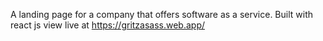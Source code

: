A landing page for a company that offers software as a service. Built with react js
view live at https://gritzasass.web.app/
